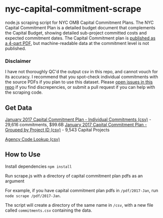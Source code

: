 # nyc-capital-commitment-scrape

node.js scraping script for NYC OMB Capital Commitment Plans.  The NYC Capital Commitment Plan is a detailed budget document that complements the Capital Budget, showing detailed sub-project committed costs and expected commitment dates.  The Capital Commitment plan is [published as a 4-part PDF](http://www1.nyc.gov/site/omb/publications/finplan01-17.page), but machine-readable data at the commitment level is not published.

### Disclaimer
I have not thoroughly QC'd the output csv in this repo, and cannot vouch for its accuracy.  I recommend that you spot-check individual commitments with the source PDFs if you plan to use this dataset.  Please [open issues in this repo](https://github.com/chriswhong/nyc-capital-commitment-scrape/issues) if you find discrepencies, or submit a pull request if you can help with the scraping code.

## Get Data

[January 2017 Capital Commitment Plan - Individual Commitments (csv)](https://raw.githubusercontent.com/chriswhong/nyc-capital-commitment-scrape/master/csv/2017-Jan/commitments.csv) - 29,616 commitments, $99.6B
[January 2017 Capital Commitment Plan - Grouped by Project ID (csv)](https://raw.githubusercontent.com/chriswhong/nyc-capital-commitment-scrape/master/csv/2017-Jan/projects.csv) - 9,543 Capital Projects

[Agency Code Lookup (csv)](https://raw.githubusercontent.com/chriswhong/nyc-capital-commitment-scrape/master/csv/agencies.csv)
## How to Use

Install dependencies `npm install`

Run scrape.js with a directory of capital commitment plan pdfs as an argument

For example, if you have capital commitment plan pdfs in `/pdf/2017-Jan`, run `node scrape /pdf/2017-Jan`.

The script will create a directory of the same name in `/csv`, with a new file called `commitments.csv` containing the data.
